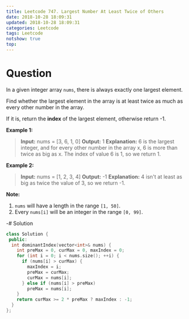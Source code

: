 ```yaml
---
title: Leetcode 747. Largest Number At Least Twice of Others
date: 2018-10-28 18:09:31
updated: 2018-10-28 18:09:31
categories: Leetcode
tags: Leetcode
notshow: true
top:
---
```


# Question

In a given integer array  `nums`, there is always exactly one largest element.

Find whether the largest element in the array is at least twice as much as every other number in the array.

If it is, return the  **index**  of the largest element, otherwise return -1.

**Example 1:**
> **Input:** nums = [3, 6, 1, 0]
> **Output:** 1
> **Explanation:** 6 is the largest integer, and for every other number in the array x, 6 is more than twice as big as x.  The index of value 6 is 1, so we return 1.

**Example 2:**
> **Input:** nums = [1, 2, 3, 4]
> **Output:** -1
> **Explanation:** 4 isn't at least as big as twice the value of 3, so we return -1.

**Note:**

1. `nums`  will have a length in the range  `[1, 50]`.
2. Every  `nums[i]`  will be an integer in the range  `[0, 99]`.

<!-- more -->

-# Solution

```cpp
class Solution {
 public:
  int dominantIndex(vector<int>& nums) {
    int preMax = 0, curMax = 0, maxIndex = 0;
    for (int i = 0; i < nums.size(); ++i) {
      if (nums[i] > curMax) {
        maxIndex = i;
        preMax = curMax;
        curMax = nums[i];
      } else if (nums[i] > preMax)
        preMax = nums[i];
    }
    return curMax >= 2 * preMax ? maxIndex : -1;
  }
};
```
